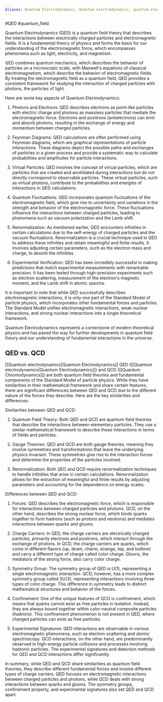 ```yaml
---
Aliases: Quantum Electrodynamics, Quantum electrodynamics, quantum electrodynamics, QED
---
```

#QED #quantum_field

Quantum Electrodynamics (QED) is a quantum field theory that describes the interactions between electrically charged particles and electromagnetic fields. It is a fundamental theory of physics and forms the basis for our understanding of the electromagnetic force, which encompasses phenomena such as light, electricity, and magnetism.

QED combines quantum mechanics, which describes the behavior of particles on a microscopic scale, with Maxwell's equations of classical electromagnetism, which describe the behavior of electromagnetic fields. By treating the electromagnetic field as a quantum field, QED provides a consistent framework for studying the interaction of charged particles with photons, the particles of light.

Here are some key aspects of Quantum Electrodynamics:

1. Photons and Electrons: QED describes electrons as point-like particles with electric charge and photons as massless particles that mediate the electromagnetic force. Electrons and positrons (antielectrons) can emit and absorb photons, resulting in the exchange of energy and momentum between charged particles.

2. Feynman Diagrams: QED calculations are often performed using Feynman diagrams, which are graphical representations of particle interactions. These diagrams depict the possible paths and exchanges of particles in a given process and provide a systematic way to calculate probabilities and amplitudes for particle interactions.

3. Virtual Particles: QED involves the concept of virtual particles, which are particles that are created and annihilated during interactions but do not directly correspond to observable particles. These virtual particles, such as virtual photons, contribute to the probabilities and energies of interactions in QED calculations.

4. Quantum Fluctuations: QED incorporates quantum fluctuations of the electromagnetic field, which give rise to uncertainty and variations in the strength and behavior of the electromagnetic force. These fluctuations influence the interactions between charged particles, leading to phenomena such as vacuum polarization and the Lamb shift.

5. Renormalization: As mentioned earlier, QED encounters infinities in certain calculations due to the self-energy of charged particles and the vacuum fluctuations. Renormalization is a crucial technique used in QED to address these infinities and obtain meaningful and finite results. It involves adjusting certain parameters, such as the electron mass and charge, to absorb the infinities.

6. Experimental Verification: QED has been incredibly successful in making predictions that match experimental measurements with remarkable precision. It has been tested through high-precision experiments such as electron scattering, measurement of the electron's magnetic moment, and the Lamb shift in atomic spectra.

It is important to note that while QED successfully describes electromagnetic interactions, it is only one part of the Standard Model of particle physics, which incorporates other fundamental forces and particles. The Standard Model unifies electromagnetic interactions, weak nuclear interactions, and strong nuclear interactions into a single theoretical framework.

Quantum Electrodynamics represents a cornerstone of modern theoretical physics and has paved the way for further developments in quantum field theory and our understanding of fundamental interactions in the universe.

## QED vs. QCD
[[Quantum electrodynamics|Quantum Electrodynamics]] QED ([[Quantum electrodynamics|Quantum Electrodynamics]]) and QCD ([[Quantum Chromodynamics]]) are both quantum field theories and fundamental components of the Standard Model of particle physics. While they have similarities in their mathematical framework and share certain features, there are significant differences between QED and QCD due to the different nature of the forces they describe. Here are the key similarities and differences:

Similarities between QED and QCD:

1. Quantum Field Theory: Both QED and QCD are quantum field theories that describe the interactions between elementary particles. They use a similar mathematical framework to describe these interactions in terms of fields and particles.

2. Gauge Theories: QED and QCD are both gauge theories, meaning they involve symmetries and transformations that leave the underlying physics invariant. These symmetries give rise to the interaction forces and determine the properties of the particles involved.

3. Renormalization: Both QED and QCD require renormalization techniques to handle infinities that arise in certain calculations. Renormalization allows for the extraction of meaningful and finite results by adjusting parameters and accounting for the dependence on energy scales.

Differences between QED and QCD:

1. Forces: QED describes the electromagnetic force, which is responsible for interactions between charged particles and photons. QCD, on the other hand, describes the strong nuclear force, which binds quarks together to form hadrons (such as protons and neutrons) and mediates interactions between quarks and gluons.

2. Charge Carriers: In QED, the charge carriers are electrically charged particles, primarily electrons and positrons, which interact through the exchange of photons. In QCD, the charge carriers are quarks, which come in different flavors (up, down, charm, strange, top, and bottom) and carry a different type of charge called color charge. Gluons, the mediators of the strong force, also carry color charge.

3. Symmetry Group: The symmetry group of QED is U(1), representing a single electromagnetic interaction. QCD, however, has a more complex symmetry group called SU(3), representing interactions involving three types of color charge. This difference in symmetry leads to distinct mathematical structures and behavior of the forces.

4. Confinement: One of the unique features of QCD is confinement, which means that quarks cannot exist as free particles in isolation. Instead, they are always bound together within color-neutral composite particles (hadrons). This confinement phenomenon is not present in QED, where charged particles can exist as free particles.

5. Experimental Signatures: QED interactions are observable in various electromagnetic phenomena, such as electron scattering and atomic spectroscopy. QCD interactions, on the other hand, are predominantly observed in high-energy particle collisions and processes involving hadronic particles. The experimental signatures and detection methods for QED and QCD interactions differ significantly.

In summary, while QED and QCD share similarities as quantum field theories, they describe different fundamental forces and involve different types of charge carriers. QED focuses on electromagnetic interactions between charged particles and photons, while QCD deals with strong interactions between quarks and gluons. The symmetry groups, confinement property, and experimental signatures also set QED and QCD apart.
